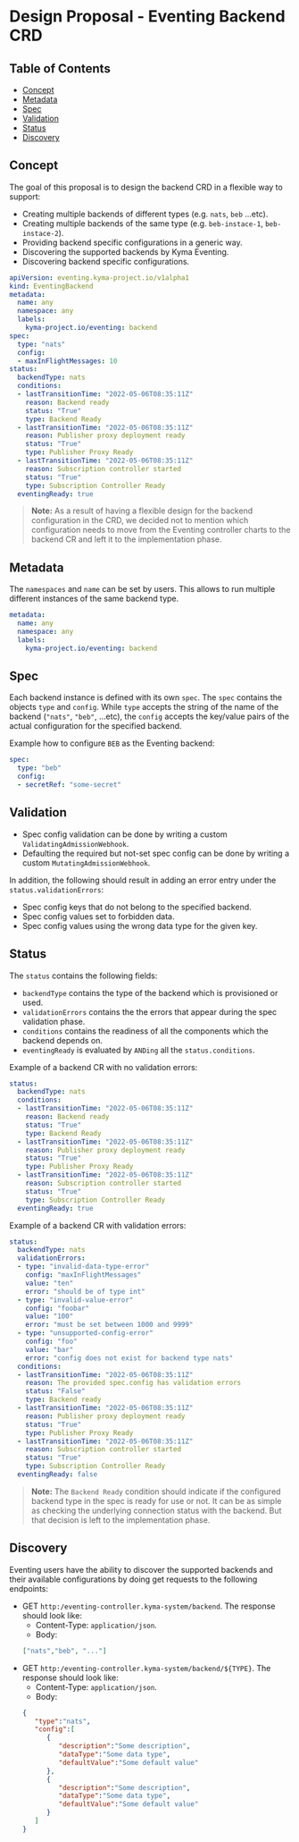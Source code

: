 # Design Proposal - Eventing Backend CRD

## Table of Contents

- [Concept](#concept)
- [Metadata](#metadata)
- [Spec](#spec)
- [Validation](#validation)
- [Status](#status)
- [Discovery](#discovery)

## Concept

The goal of this proposal is to design the backend CRD in a flexible way to support:

- Creating multiple backends of different types (e.g. `nats`, `beb` ...etc).
- Creating multiple backends of the same type (e.g. `beb-instace-1`, `beb-instace-2`).
- Providing backend specific configurations in a generic way.
- Discovering the supported backends by Kyma Eventing.
- Discovering backend specific configurations.

```yaml
apiVersion: eventing.kyma-project.io/v1alpha1
kind: EventingBackend
metadata:
  name: any
  namespace: any
  labels:
    kyma-project.io/eventing: backend
spec:
  type: "nats"
  config:
  - maxInFlightMessages: 10
status:
  backendType: nats
  conditions:
  - lastTransitionTime: "2022-05-06T08:35:11Z"
    reason: Backend ready
    status: "True"
    type: Backend Ready
  - lastTransitionTime: "2022-05-06T08:35:11Z"
    reason: Publisher proxy deployment ready
    status: "True"
    type: Publisher Proxy Ready
  - lastTransitionTime: "2022-05-06T08:35:11Z"
    reason: Subscription controller started
    status: "True"
    type: Subscription Controller Ready
  eventingReady: true
```

> **Note:** As a result of having a flexible design for the backend configuration in the CRD, we decided not to mention which configuration needs to move from the Eventing controller charts to the backend CR and left it to the implementation phase.
## Metadata

The `namespaces` and `name` can be set by users. This allows to run multiple different instances of the same backend type.

```yaml
metadata:
  name: any
  namespace: any
  labels:
    kyma-project.io/eventing: backend
```

## Spec

Each backend instance is defined with its own `spec`. The `spec` contains the objects `type` and `config`. While `type` accepts the string of the name of the backend (`"nats"`, `"beb"`, ...etc), the `config` accepts the key/value pairs of the actual configuration for the specified backend.


Example how to configure `BEB` as the Eventing backend:

```yaml
spec:
  type: "beb"
  config:
  - secretRef: "some-secret"
```

## Validation

- Spec config validation can be done by writing a custom `ValidatingAdmissionWebhook`.
- Defaulting the required but not-set spec config can be done by writing a custom `MutatingAdmissionWebhook`.

In addition, the following should result in adding an error entry under the `status.validationErrors`:
- Spec config keys that do not belong to the specified backend.
- Spec config values set to forbidden data.
- Spec config values using the wrong data type for the given key.

## Status

The `status` contains the following fields:
- `backendType` contains the type of the backend which is provisioned or used.
- `validationErrors` contains the the errors that appear during the spec validation phase.
- `conditions` contains the readiness of all the components which the backend depends on.
- `eventingReady` is evaluated by `ANDing` all the `status.conditions`.

Example of a backend CR with no validation errors:

```yaml
status:
  backendType: nats
  conditions:
  - lastTransitionTime: "2022-05-06T08:35:11Z"
    reason: Backend ready
    status: "True"
    type: Backend Ready
  - lastTransitionTime: "2022-05-06T08:35:11Z"
    reason: Publisher proxy deployment ready
    status: "True"
    type: Publisher Proxy Ready
  - lastTransitionTime: "2022-05-06T08:35:11Z"
    reason: Subscription controller started
    status: "True"
    type: Subscription Controller Ready
  eventingReady: true
```

Example of a backend CR with validation errors:

```yaml
status:
  backendType: nats
  validationErrors:
  - type: "invalid-data-type-error"
    config: "maxInFlightMessages"
    value: "ten"
    error: "should be of type int"
  - type: "invalid-value-error"
    config: "foobar"
    value: "100"
    error: "must be set between 1000 and 9999"
  - type: "unsupported-config-error"
    config: "foo"
    value: "bar"
    error: "config does not exist for backend type nats"
  conditions:
  - lastTransitionTime: "2022-05-06T08:35:11Z"
    reason: The provided spec.config has validation errors
    status: "False"
    type: Backend ready
  - lastTransitionTime: "2022-05-06T08:35:11Z"
    reason: Publisher proxy deployment ready
    status: "True"
    type: Publisher Proxy Ready
  - lastTransitionTime: "2022-05-06T08:35:11Z"
    reason: Subscription controller started
    status: "True"
    type: Subscription Controller Ready
  eventingReady: false
```

> **Note:** The `Backend Ready` condition should indicate if the configured backend type in the spec is ready for use or not. It can be as simple as checking the underlying connection status with the backend. But that decision is left to the implementation phase.
## Discovery

Eventing users have the ability to discover the supported backends and their available configurations by doing get requests to the following endpoints:

- GET `http:/eventing-controller.kyma-system/backend`. The response should look like:
  - Content-Type: `application/json`.
  - Body:
  ```json
  ["nats","beb", "..."]
  ```
- GET `http:/eventing-controller.kyma-system/backend/${TYPE}`. The response should look like:
  - Content-Type: `application/json`.
  - Body:
  ```json
  {
     "type":"nats",
     "config":[
        {
           "description":"Some description",
           "dataType":"Some data type",
           "defaultValue":"Some default value"
        },
        {
           "description":"Some description",
           "dataType":"Some data type",
           "defaultValue":"Some default value"
        }
     ]
  }
  ```
